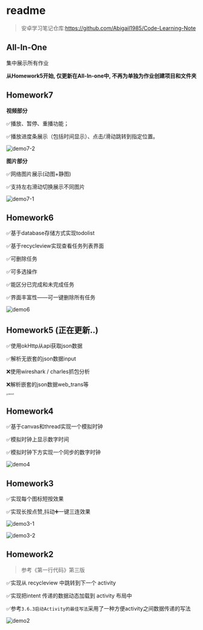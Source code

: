 # readme

> 安卓学习笔记仓库:https://github.com/Abigail1985/Code-Learning-Note


## All-In-One

集中展示所有作业

**从Homework5开始, 仅更新在All-In-one中, 不再为单独为作业创建项目和文件夹**

## Homework7



**视频部分**

✅播放、暂停、重播功能； 

✅播放进度条展示（包括时间显示）、点击/滑动跳转到指定位置。

![demo7-2](DemoGif/demo7-2.gif)

**图⽚部分**

✅⽹络图⽚展示(动图+静图)

✅⽀持左右滑动切换展示不同图⽚

![demo7-1](DemoGif/demo7-1.gif)



## Homework6

✅基于database存储方式实现todolist 

✅基于recycleview实现查看任务列表界面

✅可删除任务

✅可多选操作

✅能区分已完成和未完成任务

✅界面丰富性——可一键删除所有任务

![demo6](DemoGif/demo6.gif)

## Homework5 (正在更新..)

✅使用okHttp从api获取json数据

✅解析无嵌套的json数据input

❌使用wireshark / charles抓包分析

❌解析嵌套的json数据web_trans等

<img src="DemoGif/demo5.jpg" alt="demo5" style="zoom: 33%;" />


## Homework4

✅基于canvas和thread实现一个模拟时钟

✅模拟时钟上显示数字时间

✅模拟时钟下方实现一个同步的数字时钟

![demo4](DemoGif/demo4.gif)


## Homework3

✅实现每个图标短按效果

✅实现长按点赞,抖动➕一键三连效果

![demo3-1](DemoGif/demo3-1.gif)

![demo3-2](DemoGif/demo3-2.gif)


## Homework2

> 参考《第一行代码》第三版

✅实现从 recycleview 中跳转到下一个 activity

✅实现把intent 传递的数据动态加载到 activity 布局中

✅参考`3.6.3启动Activity的最佳写法`采用了一种方便activity之间数据传递的写法

![demo2](DemoGif/demo2.gif)